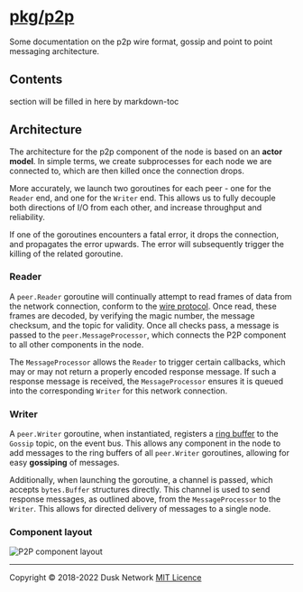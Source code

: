 # [pkg/p2p](./pkg/p2p)

Some documentation on the p2p wire format, gossip and point to point messaging
architecture.

<!-- ToC start -->

## Contents

section will be filled in here by markdown-toc

<!-- ToC end -->

## Architecture

The architecture for the p2p component of the node is based on an **actor
model**. In simple terms, we create subprocesses for each node we are connected
to, which are then killed once the connection drops.

More accurately, we launch two goroutines for each peer - one for the `Reader`
end, and one for the `Writer` end. This allows us to fully decouple both
directions of I/O from each other, and increase throughput and reliability.

If one of the goroutines encounters a fatal error, it drops the connection, and
propagates the error upwards. The error will subsequently trigger the killing of
the related goroutine.

### Reader

A `peer.Reader` goroutine will continually attempt to read frames of data from
the network connection, conform to the [wire protocol](./wire.md). Once read,
these frames are decoded, by verifying the magic number, the message checksum,
and the topic for validity. Once all checks pass, a message is passed to
the `peer.MessageProcessor`, which connects the P2P component to all other
components in the node.

The `MessageProcessor` allows the `Reader` to trigger certain callbacks, which
may or may not return a properly encoded response message. If such a response
message is received, the `MessageProcessor` ensures it is queued into the
corresponding `Writer` for this network connection.

### Writer

A `peer.Writer` goroutine, when instantiated, registers
a [ring buffer](../util/container/ring/) to the `Gossip` topic, on the event
bus. This allows any component in the node to add messages to the ring buffers
of all `peer.Writer` goroutines, allowing for easy **gossiping** of messages.

Additionally, when launching the goroutine, a channel is passed, which
accepts `bytes.Buffer` structures directly. This channel is used to send
response messages, as outlined above, from the `MessageProcessor` to
the `Writer`. This allows for directed delivery of messages to a single node.

### Component layout

![P2P component layout](p2p_component_diagram.jpg)
<!-- 
# to regenerate this file's table of contents:
markdown-toc README.md --replace --skip-headers 2 --inline --header "##  Contents"
-->

---
Copyright © 2018-2022 Dusk Network
[MIT Licence](https://github.com/dusk-network/dusk-blockchain/blob/master/LICENSE)

